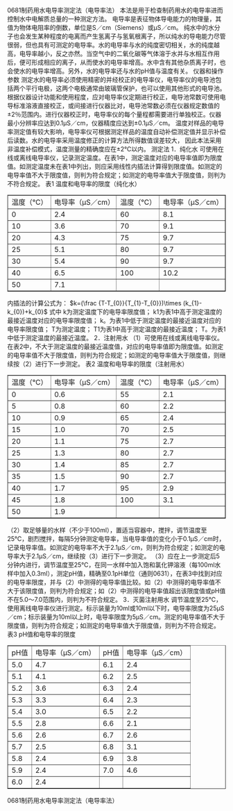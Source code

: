 0681制药用水电导率测定法（电导率法）
本法是用于检查制药用水的电导率进而控制水中电解质总量的一种测定方法。
电导率是表征物体导电能力的物理量，其值为物体电阻率的倒数，单位是S／cm（Siemens）或μS／cm。
纯水中的水分子也会发生某种程度的电离而产生氢离子与氢氧根离子，所以纯水的导电能力尽管很弱，但也具有可测定的电导率。水的电导率与水的纯度密切相关，水的纯度越高，电导率越小，反之亦然。当空气中的二氧化碳等气体溶于水并与水相互作用后，便可形成相应的离子，从而使水的电导率增高。水中含有其他杂质离子时，也会使水的电导率增高。另外，水的电导率还与水的pH值与温度有关。
仪器和操作参数
测定水的电导率必须使用精密的并经校正的电导率仪，电导率仪的电导池包括两个平行电极，这两个电极通常由玻璃管保护，也可以使用其他形式的电导池。根据仪器设计功能和使用程度，应对电导率仪定期进行校正，电导池常数可使用电导标准溶液直接校正，或间接进行仪器比对，电导池常数必须在仪器规定数值的±2％范围内。进行仪器校正时，电导率仪的每个量程都需要进行单独校正。仪器最小分辨率应达到0.1μS／cm，仪器精度应达到±0.1μS／cm。
温度对样品的电导率测定值有较大影响，电导率仪可根据测定样品的温度自动补偿测定值并显示补偿后读数。水的电导率采用温度修正的计算方法所得数值误差较大，
因此本法采用非温度补偿模式，温度测量的精确度应在±2℃以内。
测定法
1．纯化水
可使用在线或离线电导率仪，记录测定温度。在表1中，测定温度对应的电导率值即为限度值。如测定温度未在表1中列出，则应采用线性内插法计算得到限度值。如测定的电导率值不大于限度值，则判为符合规定；如测定的电导率值大于限度值，则判为不符合规定。
表1 温度和电导率的限度（纯化水）
<table border="1" ><tr>
<td colspan="1" rowspan="1">温度（℃）</td>
<td colspan="1" rowspan="1">电导率（μS／cm）</td>
<td colspan="1" rowspan="1">温度（℃）</td>
<td colspan="1" rowspan="1">电导率（μS／cm）</td>
</tr><tr>
<td colspan="1" rowspan="1">0 </td>
<td colspan="1" rowspan="1">2.4 </td>
<td colspan="1" rowspan="1">60 </td>
<td colspan="1" rowspan="1">8.1 </td>
</tr><tr>
<td colspan="1" rowspan="1">10 </td>
<td colspan="1" rowspan="1">3.6 </td>
<td colspan="1" rowspan="1">70 </td>
<td colspan="1" rowspan="1">9.1 </td>
</tr><tr>
<td colspan="1" rowspan="1">20 </td>
<td colspan="1" rowspan="1">4.3 </td>
<td colspan="1" rowspan="1">75 </td>
<td colspan="1" rowspan="1">9.7 </td>
</tr><tr>
<td colspan="1" rowspan="1">25 </td>
<td colspan="1" rowspan="1">5.1 </td>
<td colspan="1" rowspan="1">80 </td>
<td colspan="1" rowspan="1">9.7 </td>
</tr><tr>
<td colspan="1" rowspan="1">30 </td>
<td colspan="1" rowspan="1">5.4 </td>
<td colspan="1" rowspan="1">90 </td>
<td colspan="1" rowspan="1">9.7 </td>
</tr><tr>
<td colspan="1" rowspan="1">40 </td>
<td colspan="1" rowspan="1">6.5 </td>
<td colspan="1" rowspan="1">100 </td>
<td colspan="1" rowspan="1">10.2 </td>
</tr><tr>
<td colspan="1" rowspan="1">50 </td>
<td colspan="1" rowspan="1">7.1 </td>
<td colspan="1" rowspan="1"></td>
<td colspan="1" rowspan="1"></td>
</tr></table>
内插法的计算公式为：
$k=(\frac {T-T_{0}}{T_{1}-T_{0}})\times (k_{1}-k_{0})+k_{0}$
式中 k为测定温度下的电导率限度值；
k1为表1中高于测定温度的最接近温度对应的电导率限度值；
k。为表1中低于测定温度的最接近温度对应的电导率限度值；
T为测定温度；
T1为表1中高于测定温度的最接近温度；
T。为表1中低于测定温度的最接近温度。
2．注射用水
（1）可使用在线或离线电导率仪。在表2中，不大于测定温度的最接近温度值，对应的电导率值即为限度值。如测定的电导率值不大于限度值，则判为符合规定；如测定的电导率值大于限度值，则继续按（2）进行下一步测定。
表2 温度和电导率的限度（注射用水）
<table border="1" ><tr>
<td colspan="1" rowspan="1">温度（℃）</td>
<td colspan="1" rowspan="1">电导率（μS／cm）</td>
<td colspan="1" rowspan="1">温度（℃）</td>
<td colspan="1" rowspan="1">电导率（μS／cm）</td>
</tr><tr>
<td colspan="1" rowspan="1">0 </td>
<td colspan="1" rowspan="1">0.6 </td>
<td colspan="1" rowspan="1">55 </td>
<td colspan="1" rowspan="1">2.1 </td>
</tr><tr>
<td colspan="1" rowspan="1">5 </td>
<td colspan="1" rowspan="1">0.8 </td>
<td colspan="1" rowspan="1">60 </td>
<td colspan="1" rowspan="1">2.2 </td>
</tr><tr>
<td colspan="1" rowspan="1">10 </td>
<td colspan="1" rowspan="1">0.9 </td>
<td colspan="1" rowspan="1">65 </td>
<td colspan="1" rowspan="1">2.4 </td>
</tr><tr>
<td colspan="1" rowspan="1">15 </td>
<td colspan="1" rowspan="1">1.0 </td>
<td colspan="1" rowspan="1">70 </td>
<td colspan="1" rowspan="1">2.5 </td>
</tr><tr>
<td colspan="1" rowspan="1">20 </td>
<td colspan="1" rowspan="1">1.1 </td>
<td colspan="1" rowspan="1">75 </td>
<td colspan="1" rowspan="1">2.7 </td>
</tr><tr>
<td colspan="1" rowspan="1">25 </td>
<td colspan="1" rowspan="1">1.3 </td>
<td colspan="1" rowspan="1">80 </td>
<td colspan="1" rowspan="1">2.7 </td>
</tr><tr>
<td colspan="1" rowspan="1">30 </td>
<td colspan="1" rowspan="1">1.4 </td>
<td colspan="1" rowspan="1">85 </td>
<td colspan="1" rowspan="1">2.7 </td>
</tr><tr>
<td colspan="1" rowspan="1">35 </td>
<td colspan="1" rowspan="1">1.5 </td>
<td colspan="1" rowspan="1">90 </td>
<td colspan="1" rowspan="1">2.7 </td>
</tr><tr>
<td colspan="1" rowspan="1">40 </td>
<td colspan="1" rowspan="1">1.7 </td>
<td colspan="1" rowspan="1">95 </td>
<td colspan="1" rowspan="1">2.9 </td>
</tr><tr>
<td colspan="1" rowspan="1">45 </td>
<td colspan="1" rowspan="1">1.8 </td>
<td colspan="1" rowspan="1">100 </td>
<td colspan="1" rowspan="1">3.1 </td>
</tr><tr>
<td colspan="1" rowspan="1">50 </td>
<td colspan="1" rowspan="1">1.9 </td>
<td colspan="1" rowspan="1"></td>
<td colspan="1" rowspan="1"></td>
</tr></table>
（2）取足够量的水样（不少于100ml），置适当容器中，搅拌，调节温度至25℃，剧烈搅拌，每隔5分钟测定电导率，当电导率值的变化小于0.1μS／cm时，记录电导率值。如测定的电导率不大于2.1μS／cm，则判为符合规定；如测定的电导率大于2.1μS／cm，继续按（3）进行下一步测定。
（3）应在上一步测定后5分钟内进行，调节温度至25℃，在同一水样中加入饱和氯化钾溶液（每100ml水样中加入0.3ml），测定pH值，精确至0.1pH单位（通则0631），在表3中找到对应的电导率限度，并与（2）中测得的电导率值比较。如（2）中测得的电导率值不大于该限度值，则判为符合规定；如（2）中测得的电导率值超出该限度值或pH值不在5.0～7.0范围内，则判为不符合规定。
3．灭菌注射用水
调节温度至25℃，使用离线电导率仪进行测定。标示装量为10ml或10ml以下时，电导率限度为25μS／cm；标示装量为10ml以上时，电导率限度为5μS／cm。测定的电导率值不大于限度值，则判为符合规定；如测定的电导率值大于限度值，则判为不符合规定。
表3 pH值和电导率的限度
<table border="1" ><tr>
<td colspan="1" rowspan="1">pH值</td>
<td colspan="1" rowspan="1">电导率（μS／cm）</td>
<td colspan="1" rowspan="1">pH值</td>
<td colspan="1" rowspan="1">电导率（μS／cm）</td>
</tr><tr>
<td colspan="1" rowspan="1">5.0 </td>
<td colspan="1" rowspan="1">4.7 </td>
<td colspan="1" rowspan="1">6.1 </td>
<td colspan="1" rowspan="1">2.4 </td>
</tr><tr>
<td colspan="1" rowspan="1">5.1 </td>
<td colspan="1" rowspan="1">4.1 </td>
<td colspan="1" rowspan="1">6.2 </td>
<td colspan="1" rowspan="1">2.5 </td>
</tr><tr>
<td colspan="1" rowspan="1">5.2 </td>
<td colspan="1" rowspan="1">3.6 </td>
<td colspan="1" rowspan="1">6.3 </td>
<td colspan="1" rowspan="1">2.4 </td>
</tr><tr>
<td colspan="1" rowspan="1">5.3 </td>
<td colspan="1" rowspan="1">3.3 </td>
<td colspan="1" rowspan="1">6.4 </td>
<td colspan="1" rowspan="1">2.3 </td>
</tr><tr>
<td colspan="1" rowspan="1">5.4 </td>
<td colspan="1" rowspan="1">3.0 </td>
<td colspan="1" rowspan="1">6.5 </td>
<td colspan="1" rowspan="1">2.2 </td>
</tr><tr>
<td colspan="1" rowspan="1">5.5 </td>
<td colspan="1" rowspan="1">2.8 </td>
<td colspan="1" rowspan="1">6.6 </td>
<td colspan="1" rowspan="1">2.1 </td>
</tr><tr>
<td colspan="1" rowspan="1">5.6 </td>
<td colspan="1" rowspan="1">2.6 </td>
<td colspan="1" rowspan="1">6.7 </td>
<td colspan="1" rowspan="1">2.6 </td>
</tr><tr>
<td colspan="1" rowspan="1">5.7 </td>
<td colspan="1" rowspan="1">2.5 </td>
<td colspan="1" rowspan="1">6.8 </td>
<td colspan="1" rowspan="1">3.1 </td>
</tr><tr>
<td colspan="1" rowspan="1">5.8 </td>
<td colspan="1" rowspan="1">2.4 </td>
<td colspan="1" rowspan="1">6.9 </td>
<td colspan="1" rowspan="1">3.8 </td>
</tr><tr>
<td colspan="1" rowspan="1">5.9 </td>
<td colspan="1" rowspan="1">2.4 </td>
<td colspan="1" rowspan="1">7.0 </td>
<td colspan="1" rowspan="1">4.6 </td>
</tr><tr>
<td colspan="1" rowspan="1">6.0 </td>
<td colspan="1" rowspan="1">2.4 </td>
<td colspan="1" rowspan="1"></td>
<td colspan="1" rowspan="1"></td>
</tr></table>0681制药用水电导率测定法（电导率法）